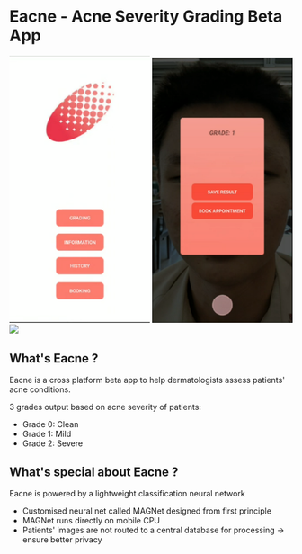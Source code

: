 # Eacne - Acne Severity Grading Beta App

<span><img src="resources/app_1.png" width="250"/></span>
<span><img src="resources/app_2.png" width="250"/></span>
<span><img src="resources/app_3.gif" width="265"/></span>

## What's Eacne ?
Eacne is a cross platform beta app to help dermatologists assess patients' acne conditions.

3 grades output based on acne severity of patients:
- Grade 0: Clean
- Grade 1: Mild
- Grade 2: Severe


## What's special about Eacne ?
Eacne is powered by a lightweight classification neural network
- Customised neural net called MAGNet designed from first principle
- MAGNet runs directly on mobile CPU
- Patients' images are not routed to a central database for processing -> ensure better privacy